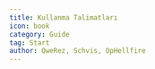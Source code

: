 ```yaml
---
title: Kullanma Talimatları
icon: book
category: Guide
tag: Start
author: QweRez, Schvis, OpHellfire
---
```


<AutoCatalog />
